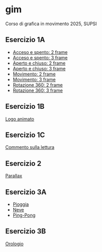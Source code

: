 # gim
Corso di  grafica in movimento 2025, SUPSI    

## Esercizio 1A

- [Acceso e spento: 2 frame](https://astropengu.github.io/gim/Esercizio_1A/acceso_spento_2.html)
- [Acceso e spento: 3 frame](https://astropengu.github.io/gim/Esercizio_1A/acceso_spento_3.html)
- [Aperto e chiuso: 2 frame](https://astropengu.github.io/gim/Esercizio_1A/aperto_chiuso_2.html)
- [Aperto e chiuso: 3 frame](https://astropengu.github.io/gim/Esercizio_1A/aperto_chiuso_3.html)
- [Movimento: 2 frame](https://astropengu.github.io/gim/Esercizio_1A/movimento_2.html)
- [Movimento: 3 frame](https://astropengu.github.io/gim/Esercizio_1A/movimento_3.html)
- [Rotazione 360: 2 frame](https://astropengu.github.io/gim/Esercizio_1A/rotazione_2.html)
- [Rotazione 360: 3 frame](https://astropengu.github.io/gim/Esercizio_1A/rotazione_3.html)     

## Esercizio 1B
[Logo animato](https://astropengu.github.io/gim/Esercizio_1B/logo_animato.html)     

## Esercizio 1C
[Commento sulla lettura](https://astropengu.github.io/gim/Esercizio_1C/README.md)   

## Esercizio 2      
[Parallax](https://astropengu.github.io/gim/Esercizio_2/Parallax_animato.html)

## Esercizio 3A
- [Pioggia](https://astropengu.github.io/gim/Esercizio_3A/Pioggia/pioggia.html)
- [Neve](https://astropengu.github.io/gim/Esercizio_3A/Neve/neve.html)
- [Ping-Pong](https://astropengu.github.io/gim/Esercizio_3A/Pong/pong.html)

## Esercizio 3B 
[Orologio]()


